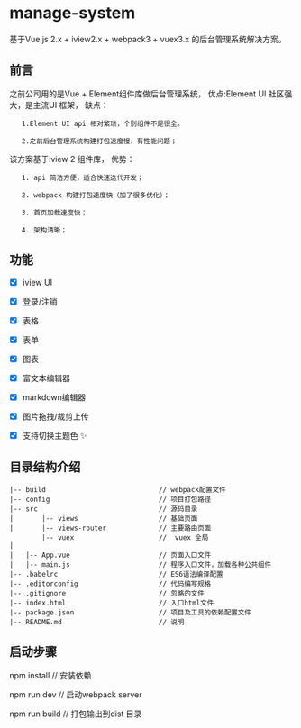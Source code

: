 

# manage-system #

基于Vue.js 2.x + iview2.x + webpack3 + vuex3.x 的后台管理系统解决方案。


## 前言 ##
之前公司用的是Vue + Element组件库做后台管理系统，
优点:Element UI 社区强大，是主流UI 框架，
缺点：

       1.Element UI api 相对繁琐，个别组件不是很全。

       2.之前后台管理系统构建打包速度慢，有性能问题；


该方案基于iview 2 组件库，
优势：

       1. api 简洁方便，适合快速迭代开发；

       2. webpack 构建打包速度快（加了很多优化）；

       3. 首页加载速度快；

       4. 架构清晰；



## 功能 ##
- [x] iview UI
- [x] 登录/注销
- [x] 表格
- [x] 表单
- [x] 图表
- [x] 富文本编辑器
- [x] markdown编辑器
- [x] 图片拖拽/裁剪上传
- [x] 支持切换主题色 :sparkles:


## 目录结构介绍 ##

	|-- build                            // webpack配置文件
	|-- config                           // 项目打包路径
	|-- src                              // 源码目录
	|       |-- views                    // 基础页面
	|		|-- views-router             // 主要路由页面
         	|-- vuex                     //  vuex 全局
	|
	|   |-- App.vue                      // 页面入口文件
	|   |-- main.js                      // 程序入口文件，加载各种公共组件
	|-- .babelrc                         // ES6语法编译配置
	|-- .editorconfig                    // 代码编写规格
	|-- .gitignore                       // 忽略的文件
	|-- index.html                       // 入口html文件
	|-- package.json                     // 项目及工具的依赖配置文件
	|-- README.md                        // 说明


## 启动步骤 ##

npm install                              // 安装依赖

npm run dev                              // 启动webpack server

npm run build                            // 打包输出到dist 目录